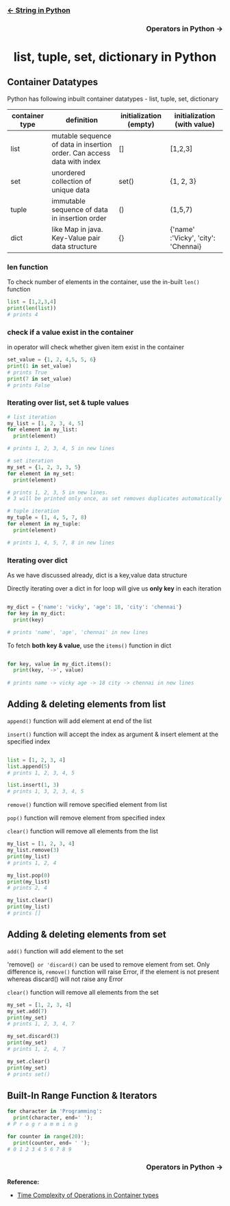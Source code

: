 <h3 align="left"> <a href="https://github.com/iamvickyav/python-for-java-developers/edit/main/3.string_in_python.md"><- String in Python</a></h4>
<h3 align="right"> Operators in Python -> </h4>
<h1 align="center"> list, tuple, set, dictionary in Python </h1>

## Container Datatypes

Python has following inbuilt container datatypes - list, tuple, set, dictionary

| container type    | definition                        | initialization  (empty)  | initialization  (with value)  |
|-------------------|-----------------------------------|-------------------|-------------------|
| list              | mutable sequence of data in insertion order. Can access data with index        | []   |  [1,2,3]  |
| set               | unordered collection of unique data                   | set() | {1, 2, 3} |
| tuple             | immutable sequence of data in insertion order         | ()    | (1,5,7)   |
| dict              | like Map in java. Key-Value pair data structure       | {}    | {'name' :'Vicky', 'city': 'Chennai} |

### len function

To check number of elements in the container, use the in-built `len()` function

```python
list = [1,2,3,4]
print(len(list))
# prints 4
```

### check if a value exist in the container

in operator will check whether given item exist in the container

```python
set_value = {1, 2, 4,5, 5, 6}
print(1 in set_value)
# prints True
print(7 in set_value)
# prints False
```

### Iterating over list, set & tuple values

```python
# list iteration
my_list = [1, 2, 3, 4, 5]
for element in my_list:
  print(element)

# prints 1, 2, 3, 4, 5 in new lines

# set iteration
my_set = {1, 2, 3, 3, 5}
for element in my_set:
  print(element)

# prints 1, 2, 3, 5 in new lines. 
# 3 will be printed only once, as set removes duplicates automatically

# tuple iteration
my_tuple = (1, 4, 5, 7, 8)
for element in my_tuple:
  print(element)

# prints 1, 4, 5, 7, 8 in new lines
```

### Iterating over dict

As we have discussed already, dict is a key,value data structure

Directly iterating over a dict in for loop will give us **only key** in each iteration

```python

my_dict = {'name': 'vicky', 'age': 18, 'city': 'chennai'}
for key in my_dict:
  print(key)

# prints 'name', 'age', 'chennai' in new lines
```

To fetch **both key & value**, use the `items()` function in dict

```python

for key, value in my_dict.items():
  print(key, '->', value)
  
# prints name -> vicky age -> 18 city -> chennai in new lines
```

## Adding & deleting elements from list

`append()` function will add element at end of the list

`insert()` function will accept the index as argument & insert element at the specified index

```python

list = [1, 2, 3, 4]
list.append(5)
# prints 1, 2, 3, 4, 5

list.insert(1, 3)
# prints 1, 3, 2, 3, 4, 5
```

`remove()` function will remove specified element from list

`pop()` function will remove element from specified index 

`clear()` function will remove all elements from the list

```python
my_list = [1, 2, 3, 4]
my_list.remove(3)
print(my_list)
# prints 1, 2, 4

my_list.pop(0)
print(my_list)
# prints 2, 4

my_list.clear()
print(my_list)
# prints []
```

## Adding & deleting elements from set

`add()` function will add element to the set

'remove()` or 'discard()` can be used to remove element from set. Only difference is, `remove()` function will raise Error, if the element is not present whereas discard() will not raise any Error

`clear()` function will remove all elements from the set

```python
my_set = [1, 2, 3, 4]
my_set.add(7)
print(my_set)
# prints 1, 2, 3, 4, 7

my_set.discard(3)
print(my_set)
# prints 1, 2, 4, 7

my_set.clear()
print(my_set)
# prints set()
```

## Built-In Range Function & Iterators

```python
for character in 'Programming':
  print(character, end=' ');
# P r o g r a m m i n g

for counter in range(20):
  print(counter, end= ' ');
# 0 1 2 3 4 5 6 7 8 9
```

<h3 align="right"> Operators in Python -> </h4>

**Reference:**
* [Time Complexity of Operations in Container types](https://wiki.python.org/moin/TimeComplexity)
